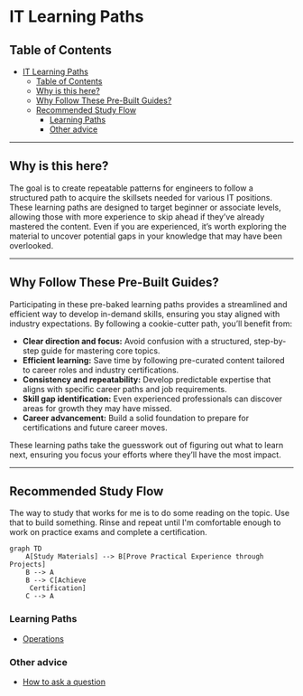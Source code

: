 # IT Learning Paths  

## Table of Contents  
- [IT Learning Paths](#it-learning-paths)
  - [Table of Contents](#table-of-contents)
  - [Why is this here?](#why-is-this-here)
  - [Why Follow These Pre-Built Guides?](#why-follow-these-pre-built-guides)
  - [Recommended Study Flow](#recommended-study-flow)
    - [Learning Paths](#learning-paths)
    - [Other advice](#other-advice)

---

## Why is this here?  

The goal is to create repeatable patterns for engineers to follow a structured path to acquire the skillsets needed for various IT positions. These learning paths are designed to target beginner or associate levels, allowing those with more experience to skip ahead if they’ve already mastered the content. Even if you are experienced, it’s worth exploring the material to uncover potential gaps in your knowledge that may have been overlooked.  

---

## Why Follow These Pre-Built Guides?  

Participating in these pre-baked learning paths provides a streamlined and efficient way to develop in-demand skills, ensuring you stay aligned with industry expectations. By following a cookie-cutter path, you’ll benefit from:  

- **Clear direction and focus:** Avoid confusion with a structured, step-by-step guide for mastering core topics.  
- **Efficient learning:** Save time by following pre-curated content tailored to career roles and industry certifications.  
- **Consistency and repeatability:** Develop predictable expertise that aligns with specific career paths and job requirements.  
- **Skill gap identification:** Even experienced professionals can discover areas for growth they may have missed.  
- **Career advancement:** Build a solid foundation to prepare for certifications and future career moves.  

These learning paths take the guesswork out of figuring out what to learn next, ensuring you focus your efforts where they’ll have the most impact.

---

## Recommended Study Flow  

The way to study that works for me is to do some reading on the topic. Use that to build something. Rinse and repeat until I'm comfortable enough to work on practice exams and complete a certification.

```mermaid
graph TD
    A[Study Materials] --> B[Prove Practical Experience through Projects]
    B --> A
    B --> C[Achieve
     Certification]
    C --> A

```

### Learning Paths
- [Operations](./learning_paths/operations/operations.md)

### Other advice
- [How to ask a question](./built_in_content/geek_advice/how_to_ask_a_question.md)